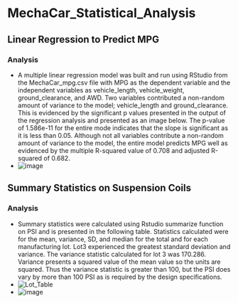 # MechaCar_Statistical_Analysis

## Linear Regression to Predict MPG
### Analysis
  - A multiple linear regression model was built and run using RStudio from the MechaCar_mpg.csv file with MPG as the dependent variable and the independent variables as vehicle_length, vehicle_weight, ground_clearance, and AWD.  Two variables contributed a non-random amount of variance to the model; vehicle_length and ground_clearance.  This is evidenced by the significant p values presented in the output of the regression analysis and presented as an image below.  The p-value of 1.586e-11 for the entire mode indicates that the slope is significant as it is less than 0.05.  Although not all variables contribute a non-random amount of variance to the model, the entire model predicts MPG well as evidenced by the multiple R-squared value of 0.708 and adjusted R-squared of 0.682.
  - ![image](https://user-images.githubusercontent.com/88444529/145103658-86f5ab43-006f-45ed-a690-f79cffbc5843.png)
## Summary Statistics on Suspension Coils
### Analysis
  - Summary statistics were calculated using Rstudio summarize function on PSI and is presented in the following table.  Statistics calculated were for the mean, variance, SD, and median for the total and for each manufacturing lot.  Lot3 experienced the greatest standard deviation and variance.  The variance statistic calculated for lot 3 was 170.286.  Variance presents a squared value of the mean value so the units are squared.  Thus the variance statistic is greater than 100, but the PSI does vary by more than 100 PSI as is required by the design specifications.
  - ![Lot_Table](https://user-images.githubusercontent.com/88444529/145109599-dfa930da-2900-4cc9-9cbb-a37ce8883e51.PNG)
  - ![image](https://user-images.githubusercontent.com/88444529/145110587-409b6399-9bd0-4d12-9d8a-f9c6be773caf.png)

